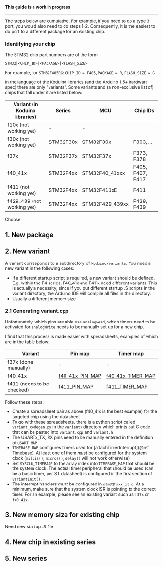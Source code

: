 
**This guide is a work in progress**

---

The steps below are cumulative. For example, if you need to do a type 3 port, you would also need to do steps 1-2. Consequently, it is the easiest to do port to a different package for an existing chip.

### Identifying your chip

The STM32 chip part numbers are of the form:

    STM32|<CHIP_ID>|<PACKAGE>|<FLASH_SIZE>

For example, for `STM32F405RG`: `CHIP_ID = F405`, `PACKAGE = R`, `FLASH_SIZE = G`

In the language of the Koduino libraries (and the Arduino 1.5+ hardware spec) there are only "variants". Some variants and (a non-exclusive list of) chips that fall under it are listed below:

| Variant (in Koduino libraries) | Series | MCU | Chip IDs |
|---|---|---|---|
| f10x (not working yet) | - | - |  |
| f30x (not working yet) | STM32F30x | STM32F30x | F303, ... |
| f37x | STM32F37x | STM32F37x | F373, F378 |
| f40_41x | STM32F4xx | STM32F40_41xxx | F405, F407, F417 |
| f411 (not working yet) | STM32F4xx | STM32F411xE | F411 |
| f429_439 (not working yet) | STM32F4xx | STM32F429_439xx | F429, F439 |

Choose:

## 1. New package


## 2. New variant

A variant corresponds to a subdirectory of `koduino/variants`. You need a new variant in the following cases:

* If a different startup script is required, a new variant should be defined. E.g. within the F4 series, F40_41x and F411x need different variants. This is actually a necessity, since if you put different startup .S scripts in the variant directory, the Arduino IDE will compile all files in the directory.
* Usually a different memory size 

### 2.1 Generating variant.cpp

Unfortunately, which pins are able use `analogRead`, which timers need to be activated for `analogWrite` needs to be manually set up for a new chip. 

I find that this process is made easier with spreadsheets, examples of which are in the table below:

| Variant | Pin map | Timer map |
|---|---|---|
| f37x (done manually) | - | - |
| f40_41x | [f40_41x_PIN_MAP](https://docs.google.com/spreadsheet/pub?key=0Ai-vm-to9OcDdG1zMzR5WFhweGVwNlNnZmtQdlpsb2c&single=true&gid=5&output=html) | [f40_41x_TIMER_MAP](https://docs.google.com/spreadsheet/pub?key=0Ai-vm-to9OcDdG1zMzR5WFhweGVwNlNnZmtQdlpsb2c&single=true&gid=8&output=html) |
| f411 (needs to be checked) | [f411_PIN_MAP](https://docs.google.com/spreadsheet/pub?key=0Ai-vm-to9OcDdG1zMzR5WFhweGVwNlNnZmtQdlpsb2c&single=true&gid=9&output=html) | [f411_TIMER_MAP](https://docs.google.com/spreadsheet/pub?key=0Ai-vm-to9OcDdG1zMzR5WFhweGVwNlNnZmtQdlpsb2c&single=true&gid=10&output=html) |

Follow these steps:

* Create a spreadsheet pair as above (f40_41x is the best example) for the targeted chip using the datasheet
* To go with these spreadsheets, there is a python script called `variant_codegen.py` in the `variants` directory which prints out C code that can be pasted into `variant.cpp` and `variant.h`
* The USARTx_TX, RX pins need to be manually entered in the definition of `USART_MAP`
* `TIMEBASE_MAP` configures timers used for [attachTimerInterrupt](@ref Timebase). At least one of them *must* be configured for the system clock (`millis()`, `micros()`, `delay()` will not work otherwise).
* Set `SYSCLK_TIMEBASE` to the array index into `TIMEBASE_MAP` that should be the system clock. The actual timer peripheral that should be used (can be a basic timer, per ST datasheet) is configured in the first section of `variantInit()`.
* The interrupt handlers *must* be configured in `stm32fxxx_it.c`. At a minimum, make sure that the system clock ISR is pointing to the correct timer. For an example, please see an existing variant such as `f37x` or `f40_41x`.

## 3. New memory size for existing chip

Need new startup .S file

## 4. New chip in existing series


## 5. New series





